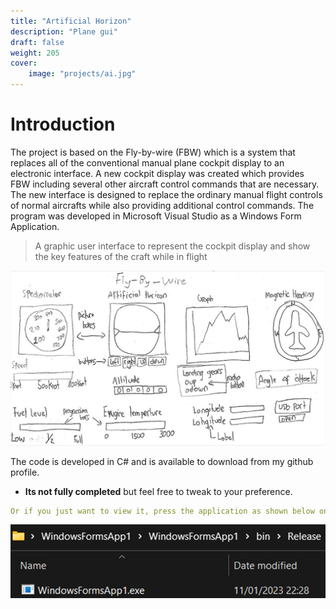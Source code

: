 ```yaml
---
title: "Artificial Horizon"
description: "Plane gui"
draft: false
weight: 205
cover:
    image: "projects/ai.jpg"
--- 
```


# Introduction
The project is based on the Fly-by-wire (FBW) which is a system that replaces all of the conventional manual plane cockpit display to an electronic interface. A new cockpit display was created which provides FBW including several other aircraft control commands that are necessary. The new interface is designed to replace the ordinary manual flight controls of normal aircrafts while also providing additional control commands. The program was developed in Microsoft Visual Studio as a Windows Form Application.

> A graphic user interface to represent the cockpit display and show the key features of the craft while in flight

![](/projects/draft.jpg)

The code is developed in C# and is available to download from my github profile.

- **Its not fully completed** but feel free to tweak to your preference.

```yaml
Or if you just want to view it, press the application as shown below once you have downloaded the project.
```

![](/projects/release.jpg)

